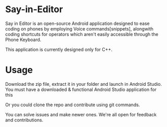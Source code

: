# Say-in-Editor

Say in Editor is an open-source Android application designed to ease coding on phones by employing Voice commands[snippets], alongwith coding shortcuts for operators which aren't easily accessible through the Phone Keyboard.

This application is currently designed only for C++.

# Usage

Download the zip file, extract it in your folder and launch in Android Studio. You must have a downloaded & functional Android Studio application for this

Or you could clone the repo and contribute using git commands.

You can solve issues and make newer ones. We're all open for feedback and contributions.
